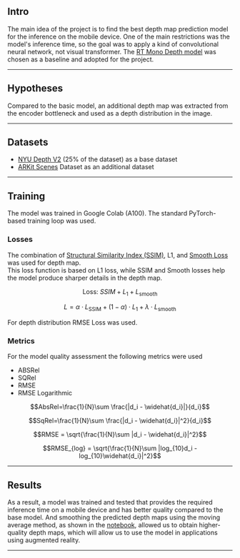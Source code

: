 ## Intro

The main idea of the project is to find the best depth map prediction model for the inference on the mobile device. One of the main restrictions was the model's inference time, so the goal was to apply a kind of convolutional neural network, not visual transformer. The [RT Mono Depth model](https://arxiv.org/pdf/2308.10569v1) was chosen as a baseline and adopted for the project.

----

## Hypotheses

Compared to the basic model, an additional depth map was extracted from the encoder bottleneck and used as a depth distribution in the image.

---

## Datasets

- [NYU Depth V2](https://www.kaggle.com/datasets/soumikrakshit/nyu-depth-v2) (25% of the dataset) as a base dataset
- [ARKit Scenes](https://github.com/apple/ARKitScenes) Dataset as an additional dataset
---

## Training

The model was trained in Google Colab (A100). The standard PyTorch-based training loop was used.

### Losses

The combination of [Structural Similarity Index (SSIM)](https://arxiv.org/pdf/2006.13846.pdf), L1, and [Smooth Loss](https://arxiv.org/pdf/1806.01260.pdf) was used for depth map.  
This loss function is based on L1 loss, while SSIM and Smooth losses help the model produce sharper details in the depth map.

$$
\text{Loss: } SSIM + L_1 + L_{\text{smooth}}
$$

$$
L = \alpha \cdot L_{\text{SSIM}} + (1 - \alpha) \cdot L_1 + \lambda \cdot L_{\text{smooth}}
$$

For depth distribution RMSE Loss was used.

### Metrics

For the  model quality assessment the following metrics were used
- ABSRel
- SQRel
- RMSE
- RMSE Logarithmic

$$AbsRel=\frac{1}{N}\sum \frac{|d_i - \widehat{d_i}|}{d_i}$$

$$SqRel=\frac{1}{N}\sum \frac{|d_i - \widehat{d_i}|^2}{d_i}$$

$$RMSE = \sqrt{\frac{1}{N}\sum |d_i - \widehat{d_i}|^2}$$

$$RMSE_{log} = \sqrt{\frac{1}{N}\sum |log_{10}d_i - log_{10}\widehat{d_i}|^2}$$

---

## Results

As a result, a model was trained and tested that provides the required inference time on a mobile device and has better quality compared to the base model. And smoothing the predicted depth maps using the moving average method, as shown in the [notebook](https://github.com/fedor-konovalenko/depth_map/blob/main/notebooks/tests.ipynb), allowed us to obtain higher-quality depth maps, which will allow us to use the model in applications using augmented reality.

---
